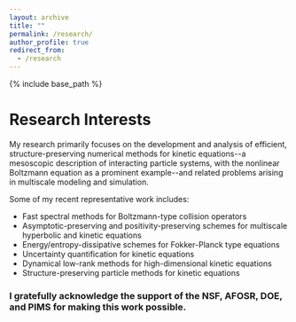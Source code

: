 ```yaml
---
layout: archive
title: ""
permalink: /research/
author_profile: true
redirect_from:
  - /research
---
```


{% include base_path %}

Research Interests
======
My research primarily focuses on the development and analysis of efficient, structure-preserving numerical methods for kinetic equations--a mesoscopic description of interacting particle systems, with the nonlinear Boltzmann equation as a prominent example--and related problems arising in multiscale modeling and simulation. 

Some of my recent representative work includes:
* Fast spectral methods for Boltzmann-type collision operators
* Asymptotic-preserving and positivity-preserving schemes for multiscale hyperbolic and kinetic equations
* Energy/entropy-dissipative schemes for Fokker-Planck type equations
* Uncertainty quantification for kinetic equations
* Dynamical low-rank methods for high-dimensional kinetic equations
* Structure-preserving particle methods for kinetic equations


### I gratefully acknowledge the support of the NSF, AFOSR, DOE, and PIMS for making this work possible.
